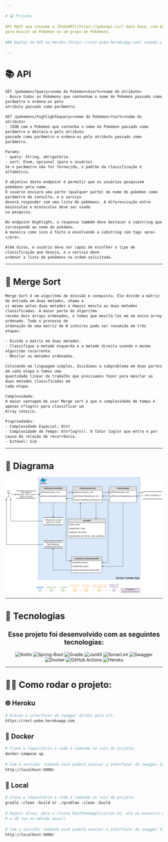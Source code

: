```yaml
---

# 💻 Projeto

API REST que consome a [PokéAPI](https://pokeapi.co/) data base, com dois endpoints que o usuário passa um parâmetro
para buscar um Pokémon ou um grupo de Pokémons.

### Deploy da API no Heroku (https://rest-poke.herokuapp.com) usando a interface do Swagger.

---
```


# 📚 API

    GET /pokemons?query=<nome do Pokémon>&sort=<nome do atributo> 
    - Busca todos os Pokémons que contenham o nome do Pokémon passado como parâmetro e ordena-os pelo
    atributo passado como parâmetro.
    
    GET /pokemons/highlight&query=<nome do Pokémon>?sort=<nome do atributo> 
    - JSON com o Pokémon que contenha o nome do Pokémon passado como parâmetro e destaca-o pelo atributo
    passado como parâmetro e ordena-os pelo atributo passado como parâmetro.

    Params:
    - query: String, obrigatória.
    - sort: Enum, opcional (para o usuário). 
    Se o parâmetro não for fornecido, o padrão da classificação é alfabética.

    O objetivo deste endpoint é permitir que os usuários pesquisem pokémons pelo nome. 
    O usuário enviará uma parte (qualquer parte) do nome do pokémon como parâmetro de consulta, e o serviço 
    deverá responder com uma lista de pokémons. A diferenciação entre maiúsculas e minúsculas deve ser usada
    na pesquisa.

    No endpoint Highlight, a response também deve destacar a substring que corresponde ao nome do pokémon. 
    A maneira como isso é feito é envolvendo a substring com tags <pre> </pre>.

    Além disso, o usuário deve ser capaz de escolher o tipo de classificação que deseja, e o serviço deve 
    ordenar a lista de pokémons na ordem solicitada.

---

# 🔀 Merge Sort

    Merge Sort é um algoritmo de divisão e conquista. Ele divide a matriz de entrada em duas metades, chama a
    si mesmo pelas duas metades e depois mescla as duas metades classificadas. A maior parte do algoritmo
    recebe dois arrays ordenados, e temos que mesclá-los em um único array ordenado. Todo o processo de
    ordenação de uma matriz de N inteiros pode ser resumido em três etapas:

	- Divida a matriz em duas metades.
	- Classifique a metade esquerda e a metade direita usando o mesmo algoritmo recorrente.
	- Mesclar as metades ordenadas.

    Colocando em linguagem simples, dividimos o subproblema em duas partes em cada etapa e temos uma
    quantidade linear de trabalho que precisamos fazer para mesclar as duas metades classificadas em 
    cada etapa.
    
    Complexidade:
    A maior vantagem de usar Merge sort é que a complexidade de tempo é apenas n*log(n) para classificar um
    Array inteiro.
    
    Propriedades:
    - Complexidade Espacial: O(n)
    - Complexidade de Tempo: O(n*log(n)). O fator log(n) que entra é por causa da relação de recorrência.
    - Estável: Sim

---

# 📃 Diagrama

<p align="center">
  <img alt="Diagrama" src=".github/App.drawio.png">
</p>

---

# 🚀 Tecnologias

<h2 align="center">Esse projeto foi desenvolvido com as seguintes tecnologias:</h2>

<p align="center">
  <img alt="Kotlin" src="https://img.shields.io/badge/Kotlin-0095D5?&style=for-the-badge&logo=kotlin&logoColor=white">
  <img alt="Spring-Boot" src="https://img.shields.io/badge/Spring_Boot-F2F4F9?style=for-the-badge&logo=spring-boot">
  <img alt="Gradle" src="https://img.shields.io/badge/Gradle-02303A.svg?style=for-the-badge&logo=Gradle&logoColor=white">
  <img alt="Junit5" src="https://img.shields.io/badge/Junit5-25A162?style=for-the-badge&logo=junit5&logoColor=white">
  <img alt="SonarLint" src="https://img.shields.io/badge/SonarLint-CB2029?style=for-the-badge&logo=sonarlint&logoColor=white">
  <img alt="Swagger" src="https://img.shields.io/badge/Swagger-85EA2D?style=for-the-badge&logo=Swagger&logoColor=white">
  <img alt="Docker" src="https://img.shields.io/badge/docker-%230db7ed.svg?style=for-the-badge&logo=docker&logoColor=white">
  <img alt="GitHub Actions" src="https://img.shields.io/badge/github%20actions-%232671E5.svg?style=for-the-badge&logo=githubactions&logoColor=white">
  <img alt="Heroku" src="https://img.shields.io/badge/Heroku-430098?style=for-the-badge&logo=heroku&logoColor=white">
</p>

---

# 👨‍💻 Como rodar o projeto:

## 🌐 Heroku

```bash
# Acesse a interfacer do swagger direto pela url:
https://rest-poke.herokuapp.com
```

## 🐳 Docker

```bash
# Clone o repositório e rode o comando na raiz do projeto:
docker-compose up

# Com o servidor rodando você poderá acessar a interfacer do swagger direto pela url:
http://localhost:5000/
```

## 🔨 Local

```bash
# Clone o repositório e rode o comando na raiz do projeto:
gradle :clean :build or ./gradlew :clean :build

# Depois disso, abra a classe RestPokeApplication.kt, ela se encontra em src/main/kotlin, 
# e dê run no método main()

# Com o servidor rodando você poderá acessar a interfacer do swagger direto pela url:
http://localhost:5000/
```
